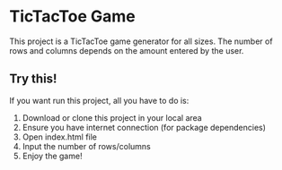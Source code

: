# TicTacToe Game
This project is a TicTacToe game generator for all sizes. The number of rows and columns depends on the amount entered by the user.

## Try this!
If you want run this project, all you have to do is:
1. Download or clone this project in your local area
2. Ensure you have internet connection (for package dependencies)
3. Open index.html file
4. Input the number of rows/columns
5. Enjoy the game!